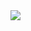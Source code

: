<img src="https://capsule-render.vercel.app/api?type=venom&color=bfadd7&height=150&section=header&&desc=i%20don't%20know&text=Call%20me%20yuha122&fontAlignY=35&strokeWidth=1&stroke=7e59af&fontColor=ffffff&fontSize=70" />


